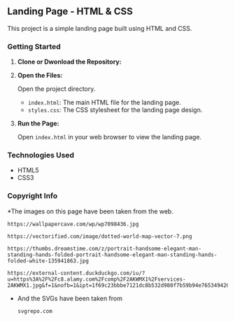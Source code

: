 ## Landing Page - HTML & CSS

This project is a simple landing page built using HTML and CSS.

### Getting Started

1. **Clone or Dwonload the Repository:**

2. **Open the Files:**

   Open the project directory.

   * `index.html`: The main HTML file for the landing page.
   * `styles.css`: The CSS stylesheet for the landing page design.

3. **Run the Page:**

   Open `index.html` in your web browser to view the landing page.
   
### Technologies Used

* HTML5
* CSS3

### Copyright Info
   *The images on this page have been taken from the web.
   
   ```
   https://wallpapercave.com/wp/wp7098436.jpg
   ```

   ```
   https://vectorified.com/image/dotted-world-map-vector-7.png
   ```

   ```
   https://thumbs.dreamstime.com/z/portrait-handsome-elegant-man-standing-hands-folded-portrait-handsome-elegant-man-standing-hands-folded-white-135941863.jpg
   ```

   ```
   https://external-content.duckduckgo.com/iu/?u=https%3A%2F%2Fc8.alamy.com%2Fcomp%2F2AKWMX1%2Fservices-2AKWMX1.jpg&f=1&nofb=1&ipt=1f69c23bbbe7121dc8b532d980f7b59b94e765349426b3a04962ecf54cff5635&ipo=images
   ```

   * And the SVGs have been taken from
     
     ```
     svgrepo.com
     ```
